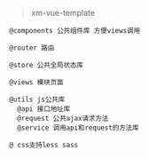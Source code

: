 > xm-vue-template

````
@components 公共组件库 方便views调用

````

```
@router 路由

```
````
@store 公共全局状态库

````

````
@views 模块页面
````

```
@utils js公共库
  @api 接口地址库
  @request 公共ajax请求方法
  @service 调用api和request的方法库
````
````
@ css支持less sass
````
